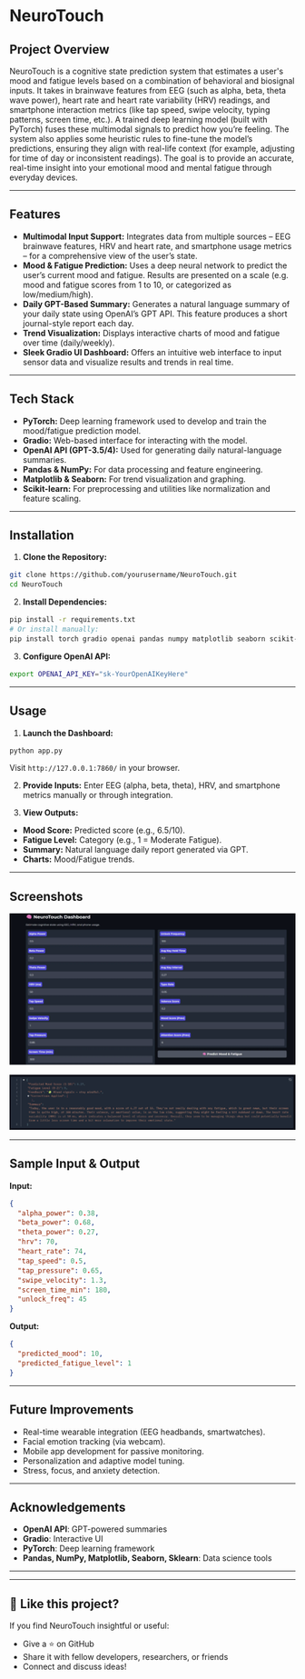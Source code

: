 # NeuroTouch

## Project Overview
NeuroTouch is a cognitive state prediction system that estimates a user's mood and fatigue levels based on a combination of behavioral and biosignal inputs. It takes in brainwave features from EEG (such as alpha, beta, theta wave power), heart rate and heart rate variability (HRV) readings, and smartphone interaction metrics (like tap speed, swipe velocity, typing patterns, screen time, etc.). A trained deep learning model (built with PyTorch) fuses these multimodal signals to predict how you’re feeling. The system also applies some heuristic rules to fine-tune the model’s predictions, ensuring they align with real-life context (for example, adjusting for time of day or inconsistent readings). The goal is to provide an accurate, real-time insight into your emotional mood and mental fatigue through everyday devices.

---

## Features

- **Multimodal Input Support:** Integrates data from multiple sources – EEG brainwave features, HRV and heart rate, and smartphone usage metrics – for a comprehensive view of the user’s state.
- **Mood & Fatigue Prediction:** Uses a deep neural network to predict the user’s current mood and fatigue. Results are presented on a scale (e.g. mood and fatigue scores from 1 to 10, or categorized as low/medium/high).
- **Daily GPT-Based Summary:** Generates a natural language summary of your daily state using OpenAI’s GPT API. This feature produces a short journal-style report each day.
- **Trend Visualization:** Displays interactive charts of mood and fatigue over time (daily/weekly).
- **Sleek Gradio UI Dashboard:** Offers an intuitive web interface to input sensor data and visualize results and trends in real time.

---

## Tech Stack

- **PyTorch:** Deep learning framework used to develop and train the mood/fatigue prediction model.
- **Gradio:** Web-based interface for interacting with the model.
- **OpenAI API (GPT-3.5/4):** Used for generating daily natural-language summaries.
- **Pandas & NumPy:** For data processing and feature engineering.
- **Matplotlib & Seaborn:** For trend visualization and graphing.
- **Scikit-learn:** For preprocessing and utilities like normalization and feature scaling.

---

## Installation

1. **Clone the Repository:**
```bash
git clone https://github.com/yourusername/NeuroTouch.git
cd NeuroTouch
```

2. **Install Dependencies:**
```bash
pip install -r requirements.txt
# Or install manually:
pip install torch gradio openai pandas numpy matplotlib seaborn scikit-learn
```

3. **Configure OpenAI API:**
```bash
export OPENAI_API_KEY="sk-YourOpenAIKeyHere"
```

---

## Usage

1. **Launch the Dashboard:**
```bash
python app.py
```
Visit `http://127.0.0.1:7860/` in your browser.

2. **Provide Inputs:**
Enter EEG (alpha, beta, theta), HRV, and smartphone metrics manually or through integration.

3. **View Outputs:**
- **Mood Score:** Predicted score (e.g., 6.5/10).
- **Fatigue Level:** Category (e.g., 1 = Moderate Fatigue).
- **Summary:** Natural language daily report generated via GPT.
- **Charts:** Mood/Fatigue trends.

---

## Screenshots

![Dashboard](Screenshot%202025-04-03%20181538.png)

![GPT Summary](Screenshot%202025-03-31%20215212.png)

---

## Sample Input & Output

**Input:**
```json
{
  "alpha_power": 0.38,
  "beta_power": 0.68,
  "theta_power": 0.27,
  "hrv": 70,
  "heart_rate": 74,
  "tap_speed": 0.5,
  "tap_pressure": 0.65,
  "swipe_velocity": 1.3,
  "screen_time_min": 180,
  "unlock_freq": 45
}
```

**Output:**
```json
{
  "predicted_mood": 10,
  "predicted_fatigue_level": 1
}
```

---

## Future Improvements

- Real-time wearable integration (EEG headbands, smartwatches).
- Facial emotion tracking (via webcam).
- Mobile app development for passive monitoring.
- Personalization and adaptive model tuning.
- Stress, focus, and anxiety detection.

---

## Acknowledgements

- **OpenAI API**: GPT-powered summaries
- **Gradio**: Interactive UI
- **PyTorch**: Deep learning framework
- **Pandas, NumPy, Matplotlib, Seaborn, Sklearn**: Data science tools

---

---

## 🚀 Like this project?
If you find NeuroTouch insightful or useful:
- Give a ⭐ on GitHub
- Share it with fellow developers, researchers, or friends
- Connect and discuss ideas!

